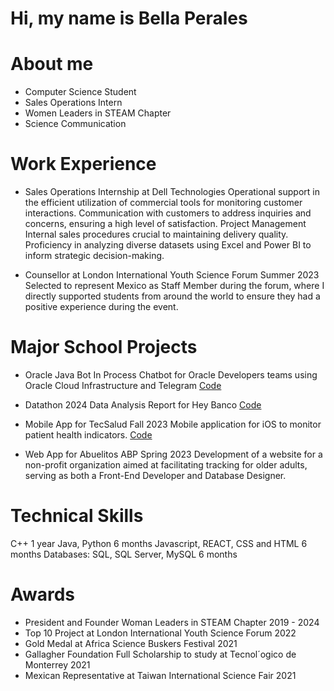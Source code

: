 # Hi, my name is Bella Perales

# About me
- Computer Science Student
- Sales Operations Intern
- Women Leaders in STEAM Chapter
- Science Communication

# Work Experience
- Sales Operations Internship at Dell Technologies 
Operational support in the efficient utilization of commercial tools for monitoring
customer interactions. 
Communication with customers to address inquiries and concerns,
ensuring a high level of satisfaction.
Project Management
Internal sales procedures crucial to maintaining delivery quality.
Proficiency in analyzing
diverse datasets using Excel and Power BI to inform strategic decision-making.

- Counsellor at London International Youth Science Forum Summer 2023
Selected to represent Mexico as Staff Member during the forum, where I directly supported students from
around the world to ensure they had a positive experience during the event.

# Major School Projects
- Oracle Java Bot In Process
Chatbot for Oracle Developers teams using Oracle Cloud Infrastructure and Telegram
[Code](https://github.com/bellaperales/Equipo5OracleChatBot.git)

- Datathon 2024
Data Analysis Report for Hey Banco
[Code](https://github.com/alexajro/DataWizards)

- Mobile App for TecSalud Fall 2023
Mobile application for iOS to monitor patient health indicators.
[Code](https://github.com/UmActually/Vitalink.git)

- Web App for Abuelitos ABP Spring 2023
Development of a website for a non-profit organization aimed at facilitating tracking for older adults,
serving as both a Front-End Developer and Database Designer.

# Technical Skills
C++ 1 year
Java, Python 6 months
Javascript, REACT, CSS and HTML 6 months
Databases:
SQL, SQL Server, MySQL 6 months

# Awards
- President and Founder Woman Leaders in STEAM Chapter 2019 - 2024
- Top 10 Project at London International Youth Science Forum 2022
- Gold Medal at Africa Science Buskers Festival 2021
- Gallagher Foundation Full Scholarship to study at Tecnol´ogico de Monterrey 2021
- Mexican Representative at Taiwan International Science Fair 2021
